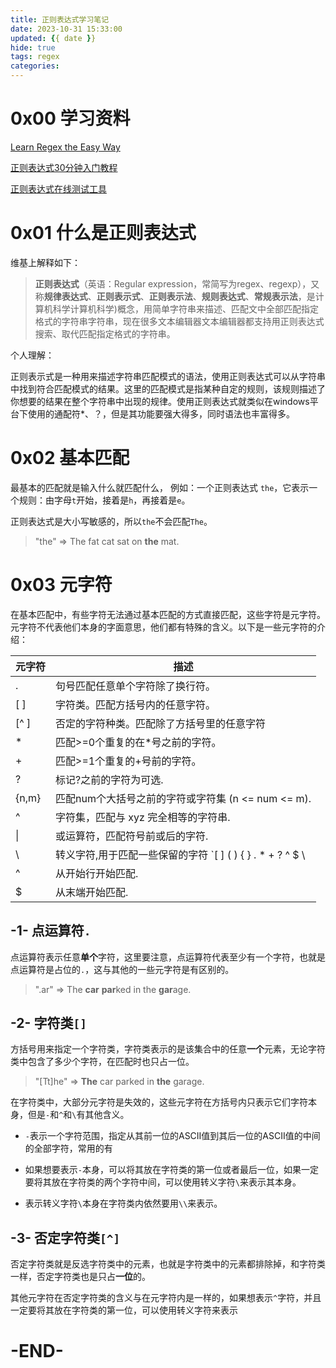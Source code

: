 ```yaml
---
title: 正则表达式学习笔记
date: 2023-10-31 15:33:00
updated: {{ date }}
hide: true
tags: regex
categories: 
---
```




# 0x00 学习资料

[Learn Regex the Easy Way](https://github.com/ziishaned/learn-regex/blob/master/translations/README-cn.md)

[正则表达式30分钟入门教程](https://deerchao.cn/tutorials/regex/regex.htm)

[正则表达式在线测试工具](https://c.runoob.com/front-end/854/)



# 0x01 什么是正则表达式

维基上解释如下：

> **正则表达式**（英语：Regular expression，常简写为regex、regexp），又称**规律表达式**、**正则表示式**、**正则表示法**、**规则表达式**、**常规表示法**，是计算机科学计算机科学)概念，用简单字符串来描述、匹配文中全部匹配指定格式的字符串字符串，现在很多文本编辑器文本编辑器都支持用正则表达式搜索、取代匹配指定格式的字符串。

个人理解：

正则表示式是一种用来描述字符串匹配模式的语法，使用正则表达式可以从字符串中找到符合匹配模式的结果。这里的匹配模式是指某种自定的规则，该规则描述了你想要的结果在整个字符串中出现的规律。使用正则表达式就类似在windows平台下使用的通配符*、？，但是其功能要强大得多，同时语法也丰富得多。



# 0x02 基本匹配

最基本的匹配就是输入什么就匹配什么， 例如：一个正则表达式 `the`，它表示一个规则：由字母`t`开始，接着是`h`，再接着是`e`。

正则表达式是大小写敏感的，所以`the`不会匹配`The`。

> "the" => The fat cat sat on **the** mat.



# 0x03 元字符

在基本匹配中，有些字符无法通过基本匹配的方式直接匹配，这些字符是元字符。元字符不代表他们本身的字面意思，他们都有特殊的含义。以下是一些元字符的介绍：

| 元字符 | 描述                                                         |
| ------ | ------------------------------------------------------------ |
| .      | 句号匹配任意单个字符除了换行符。                             |
| [ ]    | 字符类。匹配方括号内的任意字符。                             |
| [^ ]   | 否定的字符种类。匹配除了方括号里的任意字符                   |
| *      | 匹配>=0个重复的在*号之前的字符。                             |
| +      | 匹配>=1个重复的+号前的字符。                                 |
| ?      | 标记?之前的字符为可选.                                       |
| {n,m}  | 匹配num个大括号之前的字符或字符集 (n <= num <= m).           |
| ^      | 字符集，匹配与 xyz 完全相等的字符串.                         |
| \|     | 或运算符，匹配符号前或后的字符.                              |
| \      | 转义字符,用于匹配一些保留的字符 `[ ] ( ) { } . * + ? ^ $ \ |` |
| ^      | 从开始行开始匹配.                                            |
| $      | 从末端开始匹配.                                              |



## -1- 点运算符`.`

点运算符表示任意**单个**字符，这里要注意，点运算符代表至少有一个字符，也就是点运算符是占位的`.`，这与其他的一些元字符是有区别的。

> ".ar" => The **car** **par**ked in the **gar**age.



## -2- 字符类`[]`

方括号用来指定一个字符类，字符类表示的是该集合中的任意**一个**元素，无论字符类中包含了多少个字符，在匹配时也只占一位。

> "[Tt]he" => **The** car parked in **the** garage.

在字符类中，大部分元字符是失效的，这些元字符在方括号内只表示它们字符本身，但是`-`和`^`和`\`有其他含义。

* `-`表示一个字符范围，指定从其前一位的ASCII值到其后一位的ASCII值的中间的全部字符，常用的有



* 如果想要表示`-`本身，可以将其放在字符类的第一位或者最后一位，如果一定要将其放在字符类的两个字符中间，可以使用转义字符`\`来表示其本身。

* 表示转义字符`\`本身在字符类内依然要用`\\`来表示。



## -3- 否定字符类`[^]`

否定字符类就是反选字符类中的元素，也就是字符类中的元素都排除掉，和字符类一样，否定字符类也是只占**一位**的。

其他元字符在否定字符类的含义与在元字符内是一样的，如果想表示`^`字符，并且一定要将其放在字符类的第一位，可以使用转义字符来表示









# -END-

